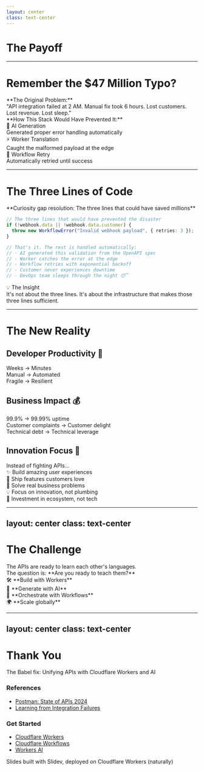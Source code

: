 ```yaml
---
layout: center
class: text-center
---
```


# The Payoff

<!--
Callback to Opening
-->

---

# Remember the $47 Million Typo?

<div class="mb-8">

<div v-click="1" class="text-xl mb-6">**The Original Problem:**</div>

<div v-click="2" class="p-6 bg-red-100 dark:bg-red-900 rounded-lg mb-6">
"API integration failed at 2 AM. Manual fix took 6 hours. Lost customers. Lost revenue. Lost sleep."
</div>

</div>

<div v-click="3" class="mb-8">

<div class="text-xl mb-6">**How This Stack Would Have Prevented It:**</div>

</div>

<div class="grid grid-cols-3 gap-4">

<div v-click="4" class="p-4 bg-green-100 dark:bg-green-900 rounded-lg">
<div class="text-lg font-bold mb-2">🤖 AI Generation</div>
<div class="text-sm">Generated proper error handling automatically</div>
</div>

<div v-click="5" class="p-4 bg-blue-100 dark:bg-blue-900 rounded-lg">
<div class="text-lg font-bold mb-2">⚡ Worker Translation</div>
<div class="text-sm">Caught the malformed payload at the edge</div>
</div>

<div v-click="6" class="p-4 bg-purple-100 dark:bg-purple-900 rounded-lg">
<div class="text-lg font-bold mb-2">🔄 Workflow Retry</div>
<div class="text-sm">Automatically retried until success</div>
</div>

</div>

---

# The Three Lines of Code

<div class="text-center mb-8">
<div class="text-xl">**Curiosity gap resolution: The three lines that could have saved millions**</div>
</div>

```typescript {1-3|all}
// The three lines that would have prevented the disaster
if (!webhook.data || !webhook.data.customer) {
  throw new WorkflowError("Invalid webhook payload", { retries: 3 });
}

// That's it. The rest is handled automatically:
// - AI generated this validation from the OpenAPI spec
// - Worker catches the error at the edge
// - Workflow retries with exponential backoff
// - Customer never experiences downtime
// - DevOps team sleeps through the night 😴
```

<div v-click class="mt-8 p-6 bg-green-100 dark:bg-green-900 rounded-lg">
<div class="text-lg font-bold mb-2">💡 The Insight</div>
It's not about the three lines. It's about the infrastructure that makes those three lines sufficient.
</div>

---

# The New Reality

<div class="grid grid-cols-2 gap-8 mt-8">

<div>

## **Developer Productivity** 🚀

<div class="space-y-4 mt-6 mb-6">

<div v-click="1" class="flex items-center space-x-3">
<div class="text-green-600 font-bold">Weeks → Minutes</div>
</div>

<div v-click="2" class="flex items-center space-x-3">
<div class="text-green-600 font-bold">Manual → Automated</div>
</div>

<div v-click="3" class="flex items-center space-x-3">
<div class="text-green-600 font-bold">Fragile → Resilient</div>
</div>

</div>

## **Business Impact** 💰

<div class="space-y-4 mt-6">

<div v-click="4" class="flex items-center space-x-3">
<div class="text-blue-600 font-bold">99.9% → 99.99% uptime</div>
</div>

<div v-click="5" class="flex items-center space-x-3">
<div class="text-blue-600 font-bold">Customer complaints → Customer delight</div>
</div>

<div v-click="6" class="flex items-center space-x-3">
<div class="text-blue-600 font-bold">Technical debt → Technical leverage</div>
</div>

</div>

</div>

<div v-click="7">

## **Innovation Focus** 🎯

<div class="p-6 bg-gradient-to-r from-purple-100 to-pink-100 dark:from-purple-900 dark:to-pink-900 rounded-lg mt-6">

<div class="text-lg font-bold mb-4">Instead of fighting APIs...</div>

<div class="space-y-2 text-sm">
<div>✨ Build amazing user experiences</div>
<div>🚀 Ship features customers love</div>
<div>🧠 Solve real business problems</div>
<div>💡 Focus on innovation, not plumbing</div>
<div>🤝 Investment in ecosystem, not tech</div>
</div>

</div>

</div>

</div>

---
layout: center
class: text-center
---

# The Challenge

<div class="text-3xl mb-8">
The APIs are ready to learn each other's languages.
</div>

<div v-click class="text-2xl mb-12">
The question is: **Are you ready to teach them?**
</div>

<div v-click class="space-y-6">

<div class="text-xl">🛠️ **Build with Workers**</div>
<div class="text-xl">🤖 **Generate with AI**</div>
<div class="text-xl">🔄 **Orchestrate with Workflows**</div>
<div class="text-xl">🌍 **Scale globally**</div>

</div>

---
layout: center
class: text-center
---

# Thank You

<div class="text-lg opacity-75 mb-8">
The Babel fix: Unifying APIs with Cloudflare Workers and AI
</div>

<div class="grid grid-cols-2 gap-8 text-left max-w-2xl mx-auto">

<div>

### **References**

- [Postman: State of APIs 2024](https://www.postman.com/state-of-api/2024/)
- [Learning from Integration Failures](https://www.1985.co.in/blog/learning-from-integration-failures/)

</div>

<div>

### **Get Started**

- [Cloudflare Workers](https://workers.cloudflare.com)
- [Cloudflare Workflows](https://developers.cloudflare.com/workflows)
- [Workers AI](https://developers.cloudflare.com/workers-ai)

</div>

</div>

<div class="mt-8 text-sm opacity-50">
Slides built with Slidev, deployed on Cloudflare Workers (naturally)
</div>

<!--
End with a clear call to action and practical next steps
-->
